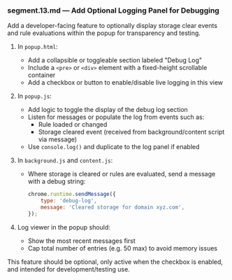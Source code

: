 ### segment.13.md — Add Optional Logging Panel for Debugging

Add a developer-facing feature to optionally display storage clear events and rule evaluations within the popup for transparency and testing.

1. In `popup.html`:

    - Add a collapsible or toggleable section labeled "Debug Log"
    - Include a `<pre>` or `<div>` element with a fixed-height scrollable container
    - Add a checkbox or button to enable/disable live logging in this view

2. In `popup.js`:

    - Add logic to toggle the display of the debug log section
    - Listen for messages or populate the log from events such as:
        - Rule loaded or changed
        - Storage cleared event (received from background/content script via message)
    - Use `console.log()` and duplicate to the log panel if enabled

3. In `background.js` and `content.js`:

    - Where storage is cleared or rules are evaluated, send a message with a debug string:
        ```js
        chrome.runtime.sendMessage({
            type: 'debug-log',
            message: 'Cleared storage for domain xyz.com',
        });
        ```

4. Log viewer in the popup should:
    - Show the most recent messages first
    - Cap total number of entries (e.g. 50 max) to avoid memory issues

This feature should be optional, only active when the checkbox is enabled, and intended for development/testing use.
